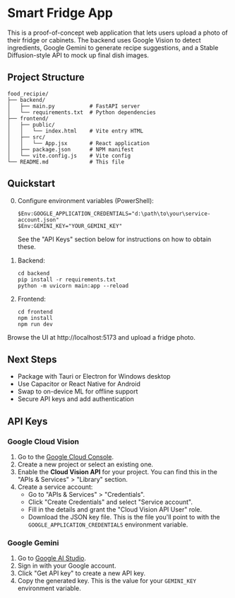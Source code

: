 # Smart Fridge App

This is a proof-of-concept web application that lets users upload a photo of their fridge or cabinets. The backend uses Google Vision to detect ingredients, Google Gemini to generate recipe suggestions, and a Stable Diffusion-style API to mock up final dish images.

## Project Structure

```
food_recipie/
├── backend/
│   ├── main.py           # FastAPI server
│   └── requirements.txt  # Python dependencies
├── frontend/
│   ├── public/
│   │   └── index.html    # Vite entry HTML
│   ├── src/
│   │   └── App.jsx       # React application
│   ├── package.json      # NPM manifest
│   └── vite.config.js    # Vite config
└── README.md             # This file
```

## Quickstart

0. Configure environment variables (PowerShell):
   ```pwsh
   $Env:GOOGLE_APPLICATION_CREDENTIALS="d:\path\to\your\service-account.json"
   $Env:GEMINI_KEY="YOUR_GEMINI_KEY"
   ```
   See the "API Keys" section below for instructions on how to obtain these.

1. Backend:
   ```pwsh
   cd backend
   pip install -r requirements.txt
   python -m uvicorn main:app --reload
   ```

2. Frontend:
   ```pwsh
   cd frontend
   npm install
   npm run dev
   ```

Browse the UI at http://localhost:5173 and upload a fridge photo.

## Next Steps

- Package with Tauri or Electron for Windows desktop
- Use Capacitor or React Native for Android
- Swap to on-device ML for offline support
- Secure API keys and add authentication

## API Keys

### Google Cloud Vision

1. Go to the [Google Cloud Console](https://console.cloud.google.com/).
2. Create a new project or select an existing one.
3. Enable the **Cloud Vision API** for your project. You can find this in the "APIs & Services" > "Library" section.
4. Create a service account:
   - Go to "APIs & Services" > "Credentials".
   - Click "Create Credentials" and select "Service account".
   - Fill in the details and grant the "Cloud Vision API User" role.
   - Download the JSON key file. This is the file you'll point to with the `GOOGLE_APPLICATION_CREDENTIALS` environment variable.

### Google Gemini

1. Go to [Google AI Studio](https://aistudio.google.com/).
2. Sign in with your Google account.
3. Click "Get API key" to create a new API key.
4. Copy the generated key. This is the value for your `GEMINI_KEY` environment variable.
